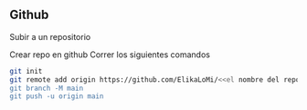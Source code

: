 
## Github
Subir a un repositorio

Crear repo en github
Correr los siguientes comandos
```sh
git init
git remote add origin https://github.com/ElikaLoMi/<<el nombre del repo>>
git branch -M main
git push -u origin main
```